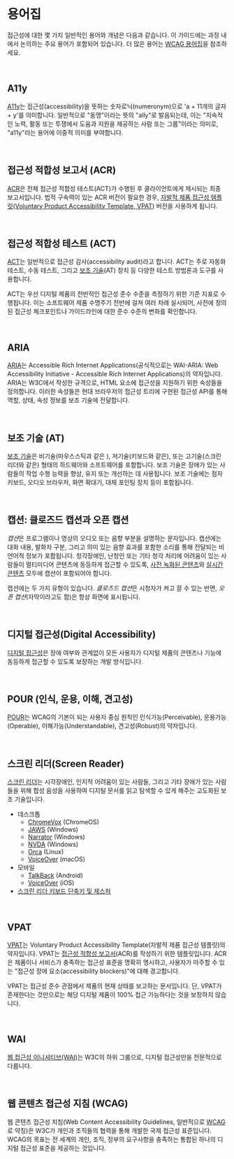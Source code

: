 # 용어집

접근성에 대한 몇 가지 일반적인 용어와 개념은 다음과 같습니다. 이 가이드에는 과정 내에서 논의하는 주요 용어가 포함되어 있습니다. 더 많은 용어는 [WCAG 용어집](https://www.wcag.com/resource/wcag-com-glossary/)을 참조하세요.

<br>

## A11y

[A11y](https://www.a11yproject.com/posts/a11y-and-other-numeronyms/)는 접근성(accessibility)을 뜻하는 숫자로닉(numeronym)으로 'a + 11개의 글자 + y'를 의미합니다. 일반적으로 "동맹"이라는 뜻의 "ally"로 발음되는데, 이는 "지속적인 노력, 활동 또는 투쟁에서 도움과 지원을 제공하는 사람 또는 그룹"이라는 의미로, "a11y"라는 용어에 이중적 의미를 부여합니다.

<br>

## 접근성 적합성 보고서 (ACR)

[ACR](https://tetralogical.com/blog/2021/10/15/introduction-to-accessibility-conformance-reports/)은 전체 접근성 적합성 테스트(ACT)가 수행된 후 클라이언트에게 제시되는 최종 보고서입니다. 법적 구속력이 있는 ACR 버전이 필요한 경우, [자발적 제품 접근성 템플릿(Voluntary Product Accessibility Template, VPAT)](https://web.dev/learn/accessibility/glossary?continue=https%3A%2F%2Fweb.dev%2Flearn%2Faccessibility%23article-https%3A%2F%2Fweb.dev%2Flearn%2Faccessibility%2Fglossary#vpat) 버전을 사용하게 됩니다.

<br>

## 접근성 적합성 테스트 (ACT)

[ACT](https://www.w3.org/WAI/standards-guidelines/act/)는 일반적으로 접근성 감사(accessibility audit)라고 합니다. ACT는 주로 자동화 테스트, 수동 테스트, 그리고 [보조 기술](https://web.dev/learn/accessibility/glossary?continue=https%3A%2F%2Fweb.dev%2Flearn%2Faccessibility%23article-https%3A%2F%2Fweb.dev%2Flearn%2Faccessibility%2Fglossary#at)(AT) 장치 등 다양한 테스트 방법론과 도구를 사용합니다.

ACT는 우선 디지털 제품의 전반적인 접근성 준수 수준을 측정하기 위한 기준 지표로 수행됩니다. 이는 소프트웨어 제품 수명주기 전반에 걸쳐 여러 차례 실시되어, 사전에 정의된 접근성 체크포인트나 가이드라인에 대한 준수 수준의 변화를 확인합니다.

<br>

## ARIA

[ARIA](https://www.w3.org/WAI/standards-guidelines/aria/)는 Accessible Rich Internet Applications(공식적으로는 WAI-ARIA: Web Accessibility Initiative - Accessible Rich Internet Applications)의 약자입니다. ARIA는 W3C에서 작성한 규격으로, HTML 요소에 접근성을 지원하기 위한 속성들을 정의합니다. 이러한 속성들은 현대 브라우저의 접근성 트리에 구현된 접근성 API를 통해 역할, 상태, 속성 정보를 보조 기술에 전달합니다.

<br>

## 보조 기술 (AT)

[보조 기술](https://en.wikipedia.org/wiki/Assistive_technology)은 비기술(마우스스틱과 같은 ), 저기술(키보드와 같은), 또는 고기술(스크린 리더와 같은) 형태의 하드웨어와 소프트웨어를 포함합니다. 보조 기술은 장애가 있는 사람들의 작업 수행 능력을 향상, 유지 또는 개선하는 데 사용됩니다. 보조 기술에는 점자 키보드, 오디오 브라우저, 화면 확대기, 대체 포인팅 장치 등이 포함됩니다.

<br>

## 캡션: 클로즈드 캡션과 오픈 캡션

*캡션*은 프로그램이나 영상의 오디오 또는 음향 부분을 설명하는 문자입니다. 캡션에는 대화 내용, 발화자 구분, 그리고 의미 있는 음향 효과를 포함한 소리를 통해 전달되는 비언어적 정보가 포함됩니다. 청각장애인, 난청인 또는 기타 청각 처리에 어려움이 있는 사람들이 멀티미디어 콘텐츠에 동등하게 접근할 수 있도록, [사전 녹화된 콘텐츠](https://www.w3.org/WAI/WCAG21/Understanding/captions-prerecorded.html)와 [실시간 콘텐츠](https://www.w3.org/WAI/WCAG21/Understanding/captions-live) 모두에 캡션이 포함되어야 합니다.

캡션에는 두 가지 유형이 있습니다. *클로즈드 캡션*은 시청자가 켜고 끌 수 있는 반면, _오픈 캡션_(자막이라고도 함)은 항상 화면에 표시됩니다.

<br>

## 디지털 접근성(Digital Accessibility)

[디지털 접근성](https://www.w3.org/WAI/fundamentals/accessibility-intro/)은 장애 여부와 관계없이 모든 사용자가 디지털 제품의 콘텐츠나 기능에 동등하게 접근할 수 있도록 보장하는 개발 방식입니다.

<br>

## POUR (인식, 운용, 이해, 견고성)

[POUR](https://www.w3.org/WAI/fundamentals/accessibility-principles/)는 WCAG의 기본이 되는 사용자 중심 원칙인 인식가능(Perceivable), 운용가능(Operable), 이해가능(Understandable), 견고성(Robust)의 약자입니다.

<br>

## 스크린 리더(Screen Reader)

[스크린 리더](https://www.afb.org/blindness-and-low-vision/using-technology/assistive-technology-products/screen-readers)는 시각장애인, 인지적 어려움이 있는 사람들, 그리고 기타 장애가 있는 사람들을 위해 합성 음성을 사용하여 디지털 문서를 읽고 탐색할 수 있게 해주는 고도화된 보조 기술입니다.

- 데스크톱
  - [ChromeVox](https://support.google.com/chromebook/answer/7031755) (ChromeOS)
  - [JAWS](https://www.freedomscientific.com/Products/software/JAWS/) (Windows)
  - [Narrator](https://support.microsoft.com/en-us/windows/complete-guide-to-narrator-e4397a0d-ef4f-b386-d8ae-c172f109bdb1) (Windows)
  - [NVDA](https://www.nvaccess.org/) (Windows)
  - [Orca](https://wiki.gnome.org/Projects/Orca) (Linux)
  - [VoiceOver](https://www.apple.com/accessibility/vision/) (macOS)
- 모바일
  - [TalkBack](https://support.google.com/accessibility/android/answer/6283677) (Android)
  - [VoiceOver](https://www.apple.com/accessibility/vision/) (iOS)
- [스크린 리더 키보드 단축키 및 제스처](https://dequeuniversity.com/screenreaders/)

<br>

## VPAT

[VPAT](https://en.wikipedia.org/wiki/Voluntary_Product_Accessibility_Template)는 Voluntary Product Accessibility Template(자발적 제품 접근성 템플릿)의 약자입니다. VPAT는 [접근성 적합성 보고서](https://web.dev/learn/accessibility/glossary?continue=https%3A%2F%2Fweb.dev%2Flearn%2Faccessibility%23article-https%3A%2F%2Fweb.dev%2Flearn%2Faccessibility%2Fglossary#acr)(ACR)를 작성하기 위한 템플릿입니다. ACR은 제품이나 서비스가 충족하는 접근성 표준을 명확히 명시하고, 사용자가 마주할 수 있는 "접근성 장애 요소(accessibility blockers)"에 대해 경고합니다.

VPAT는 접근성 준수 관점에서 제품의 현재 상태를 보고하는 문서입니다. 단, VPAT가 존재한다는 것만으로는 해당 디지털 제품이 100% 접근 가능하다는 것을 보장하지 않습니다.

<br>

## WAI

[웹 접근성 이니셔티브(WAI)](https://www.w3.org/WAI/)는 W3C의 하위 그룹으로, 디지털 접근성만을 전문적으로 다룹니다.

<br>

## 웹 콘텐츠 접근성 지침 (WCAG)

웹 콘텐츠 접근성 지침(Web Content Accessibility Guidelines, 일반적으로 [WCAG](https://www.w3.org/WAI/standards-guidelines/wcag/)로 약칭)은 W3C가 개인과 조직들의 협력을 통해 개발한 국제 접근성 표준입니다. WCAG의 목표는 전 세계의 개인, 조직, 정부의 요구사항을 충족하는 통합된 하나의 디지털 접근성 표준을 제공하는 것입니다.
